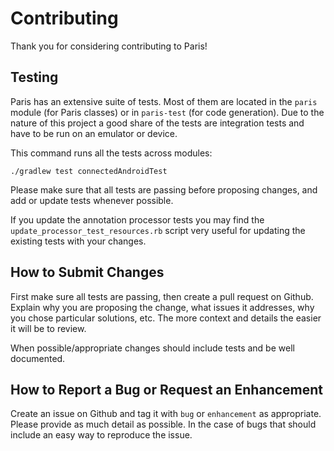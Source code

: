 # Contributing

Thank you for considering contributing to Paris!

## Testing

Paris has an extensive suite of tests. Most of them are located in the `paris` module (for Paris classes) or in `paris-test` (for code generation). Due to the nature of this project a good share of the tests are integration tests and have to be run on an emulator or device.

This command runs all the tests across modules:
```
./gradlew test connectedAndroidTest
```

Please make sure that all tests are passing before proposing changes, and add or update tests whenever possible.

If you update the annotation processor tests you may find the `update_processor_test_resources.rb` script very useful for updating the existing tests with your changes.

## How to Submit Changes

First make sure all tests are passing, then create a pull request on Github. Explain why you are proposing the change, what issues it addresses, why you chose particular solutions, etc. The more context and details the easier it will be to review.

When possible/appropriate changes should include tests and be well documented.

## How to Report a Bug or Request an Enhancement

Create an issue on Github and tag it with `bug` or `enhancement` as appropriate. Please provide as much detail as possible. In the case of bugs that should include an easy way to reproduce the issue.
